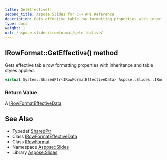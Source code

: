 ```yaml
---
title: GetEffective()
second_title: Aspose.Slides for C++ API Reference
description: Gets effective table row formatting properties with inheritance and table styles applied.
type: docs
weight: 1
url: /aspose.slides/irowformat/geteffective/
---
```

## IRowFormat::GetEffective() method


Gets effective table row formatting properties with inheritance and table styles applied.

```cpp
virtual System::SharedPtr<IRowFormatEffectiveData> Aspose::Slides::IRowFormat::GetEffective()=0
```


### Return Value

A [IRowFormatEffectiveData](../../irowformateffectivedata/).

## See Also

* Typedef [SharedPtr](../../../system/sharedptr/)
* Class [IRowFormatEffectiveData](../../irowformateffectivedata/)
* Class [IRowFormat](../)
* Namespace [Aspose::Slides](../../)
* Library [Aspose.Slides](../../../)